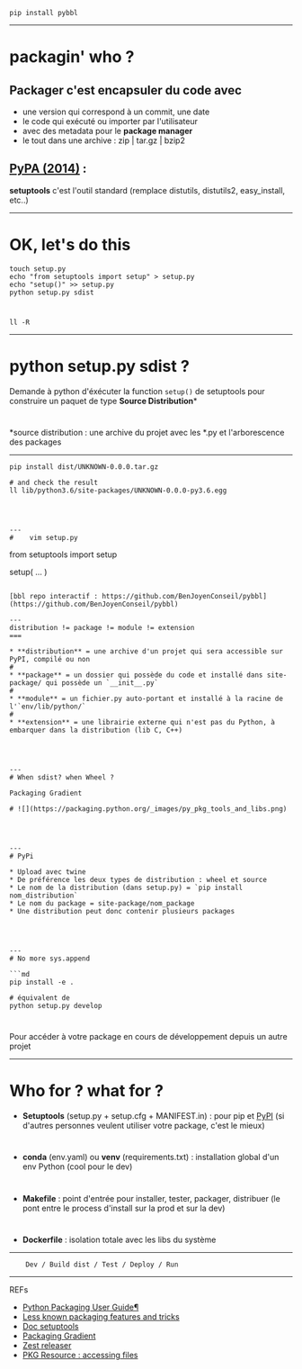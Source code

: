 <!-- $theme: default -->

	pip install pybbl




---
# packagin' who ?
		
## Packager c'est encapsuler du code avec

* une version qui correspond à un commit, une date
* le code qui exécuté ou importer par l'utilisateur
* avec des metadata pour le **package manager**
* le tout dans une archive : zip | tar.gz | bzip2

## [PyPA (2014)]() : 

**setuptools** c'est l'outil standard (remplace distutils, distutils2, easy_install, etc..)




---
# OK, let's do this

	touch setup.py
    echo "from setuptools import setup" > setup.py
    echo "setup()" >> setup.py
    python setup.py sdist

#
	ll -R



---
# python setup.py sdist ?

Demande à python d'éxécuter la function `setup()` de setuptools pour construire un paquet de type **Source Distribution***
#
#
#
#
#
#
*source distribution : une archive du projet avec les *.py et l'arborescence des packages



---
```
pip install dist/UNKNOWN-0.0.0.tar.gz

# and check the result
ll lib/python3.6/site-packages/UNKNOWN-0.0.0-py3.6.egg




---
#	 vim setup.py
```
from setuptools import setup

setup(
	...
)
```

[bbl repo interactif : https://github.com/BenJoyenConseil/pybbl](https://github.com/BenJoyenConseil/pybbl)

---
distribution != package != module != extension
===

* **distribution** = une archive d'un projet qui sera accessible sur PyPI, compilé ou non
#
* **package** = un dossier qui possède du code et installé dans site-package/ qui possède un `__init__.py`
#
* **module** = un fichier.py auto-portant et installé à la racine de l'`env/lib/python/`
#
* **extension** = une librairie externe qui n'est pas du Python, à embarquer dans la distribution (lib C, C++)




---
# When sdist? when Wheel ?

Packaging Gradient

# ![](https://packaging.python.org/_images/py_pkg_tools_and_libs.png)




---
# PyPi

* Upload avec twine
* De préférence les deux types de distribution : wheel et source
* Le nom de la distribution (dans setup.py) = `pip install nom_distribution`
* Le nom du package = site-package/nom_package
* Une distribution peut donc contenir plusieurs packages




---
# No more sys.append

```md
pip install -e .

# équivalent de 
python setup.py develop
```
#
#
#
Pour accéder à votre package en cours de développement depuis un autre projet




---
# Who for ? what for ?

* **Setuptools** (setup.py + setup.cfg + MANIFEST.in) : pour pip et [PyPI](https://pypi.org/) (si d'autres personnes veulent utiliser votre package, c'est le mieux)
#
* **conda** (env.yaml) ou **venv** (requirements.txt) : installation global d'un env Python (cool pour le dev)
#
* **Makefile** : point d'entrée pour installer, tester, packager, distribuer (le pont entre le process d'install sur la prod et sur la dev)
#
* **Dockerfile** : isolation totale avec les libs du système




---
		Dev / Build dist / Test / Deploy / Run




---
REFs

 * [Python Packaging User Guide¶](https://packaging.python.org/key_projects/#packaging)
 * [Less known packaging features and tricks](https://blog.ionelmc.ro/presentations/packaging/)
 * [Doc setuptools](https://setuptools.readthedocs.io/en/latest/setuptools.html)
 * [Packaging Gradient](https://www.youtube.com/watch?v=iLVNWfPWAC8)
 * [Zest releaser](https://zestreleaser.readthedocs.io/en/latest/index.html?highlight=changelog)
 * [PKG Resource : accessing files](https://setuptools.readthedocs.io/en/latest/pkg_resources.html#basic-resource-access)